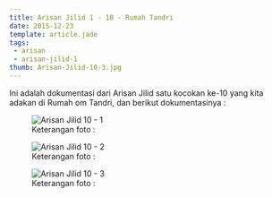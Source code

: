 ```yaml
---
title: Arisan Jilid 1 - 10 - Rumah Tandri
date: 2015-12-23
template: article.jade
tags:
 - arisan
 - arisan-jilid-1
thumb: Arisan-Jilid-10-3.jpg
---
```


Ini adalah dokumentasi dari Arisan Jilid satu kocokan ke-10 yang kita adakan di Rumah om Tandri, dan berikut dokumentasinya :

<figure>
  <img class="lazy content-img" src="/story/assets/img/placeholder.png" data-src="/story/assets/img/Arisan-Jilid-10-1.jpg" alt="Arisan Jilid 10 - 1" />
  <figcaption>Keterangan foto :</figcaption>
</figure>


<figure>
  <img class="lazy content-img" src="/story/assets/img/placeholder.png" data-src="/story/assets/img/Arisan-Jilid-10-2.jpg" alt="Arisan Jilid 10 - 2" />
  <figcaption>Keterangan foto :</figcaption>
</figure>

<figure>
  <img class="lazy content-img" src="/story/assets/img/placeholder.png" data-src="/story/assets/img/Arisan-Jilid-10-3.jpg" alt="Arisan Jilid 10 - 3" />
  <figcaption>Keterangan foto :</figcaption>
</figure>